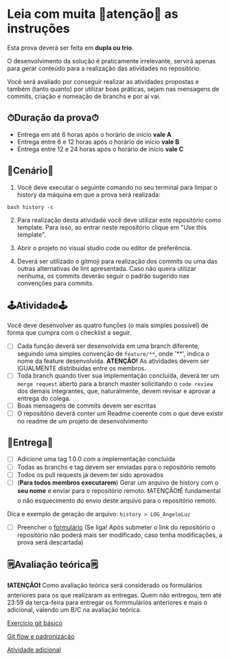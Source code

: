 # Leia com muita 🚒atenção🧯 as instruções

Esta prova deverá ser feita em <b>dupla ou trio</b>.

O desenvolvimento da solução é praticamente irrelevante, servirá apenas para gerar conteúdo para a realização das atividades no repositório.

Você será avaliado por conseguir realizar as atividades propostas e também (tanto quanto) por utilizar boas práticas, sejam nas mensagens de commits, criação e nomeação de branchs e por aí vai.

## ⏱Duração da prova⏱

* Entrega em até 6 horas após o horário de início <b>vale A</b>
* Entrega entre 6 e 12 horas após o horário de início <b>vale B</b>
* Entrega entre 12 e 24 horas após o horário de início <b>vale C</b>


## 🎥Cenário🎥
1. Você deve executar o seguinte comando no seu terminal para limpar o history da máquina em que a prova será realizada:

``bash
history -c
``

2. Para realização desta atividade você deve utilizar este repositório como template. Para isso, ao entrar neste repositório clique em "Use this template".


3. Abrir o projeto no visual studio code ou editor de preferência.

4. Deverá ser utilizado o gitmoji para realização dos commits ou uma das outras alternativas de lint apresentada. Caso não queira utilizar nenhuma, os commits deverão seguir o padrão sugerido nas convenções para commits.

## 🕹Atividade🕹

Você deve desenvolver as quatro funções (o mais simples possível) de forma que cumpra com o checklist a seguir. 

- [ ] Cada função deverá ser desenvolvida em uma branch diferente, seguindo uma simples convenção de `feature/**`, onde '**', indica o nome da feature desenvolvida. <b>ATENÇÃO!</b> As atividades devem ser IGUALMENTE distribuidas entre os membros.
- [ ] Toda branch quando tiver sua implementação concluída, deverá ter um `merge request` aberto para a branch master solicitando o `code review` dos demais integrantes, que, naturalmente, devem revisar e aprovar a entrega do colega.
- [ ] Boas mensagens de commits devem ser escritas
- [ ] O repositório deverá conter um Readme coerente com o que deve existir no readme de um projeto de desenvolvimento

## 🚌Entrega🚌
- [ ] Adicione uma tag 1.0.0 com a implementação concluída
- [ ] Todas as branchs e tag devem ser enviadas para o repositório remoto
- [ ] Todos os pull requests já devem ter sido aprovados
- [ ] (<b>Para todos membros executarem</b>) Gerar um arquivo de history com o <b>seu nome</b> e enviar para o repositório remoto. ❗️ATENÇÃO❗️É fundamental o não esquecimento do envio deste arquivo para o repositório remoto.

Dica e exemplo de geração de arquivo: `history > LOG_AngeloLuz`
- [ ] Preencher o [formulário](https://docs.google.com/forms/d/e/1FAIpQLSdkjrmTVYY6_3YMRK1BXNOUuzYJ3u_25wZT1qe5k718e52CAA/viewform?usp=sf_link) (Se liga! Após submeter o link do repositório o repositório não poderá mais ser modificado, caso tenha modificações, a prova será descartada)
## 🗒Avaliação teórica🗒
<b>❗️ATENÇÃO❗️</b>
Como avaliação teórica será considerado os formulários anteriores para os que realizaram as entregas. Quem não entregou, tem até 23:59 da terça-feira para entregar os formmulários anteriores e mais o adicional, valendo um B/C na avaliação teórica.

[Exercício git básico](https://docs.google.com/forms/d/e/1FAIpQLSf8aIbJlC38Qwph5_u0jJyBPnIZbvI8QUZLz2FVlhLMYethXA/viewform?usp=sf_link)

[Git flow e padronização](https://docs.google.com/forms/d/e/1FAIpQLSf8aIbJlC38Qwph5_u0jJyBPnIZbvI8QUZLz2FVlhLMYethXA/viewform?usp=sf_link)

[Atividade adicional](https://docs.google.com/forms/d/e/1FAIpQLSd9x2p7006d_nWc1gbH7YQggwQUdWvljOe0k9S5qSMUfMSlrw/viewform?usp=sf_link)


